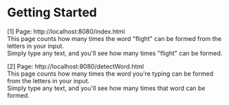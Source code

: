 # Getting Started

[1] Page: http://localhost:8080/index.html  
This page counts how many times the word "flight" can be formed from the letters in your input.  
Simply type any text, and you'll see how many times "flight" can be formed.

[2] Page: http://localhost:8080/detectWord.html  
This page counts how many times the word you're typing can be formed from the letters in your input.  
Simply type any text, and you'll see how many times that word can be formed.